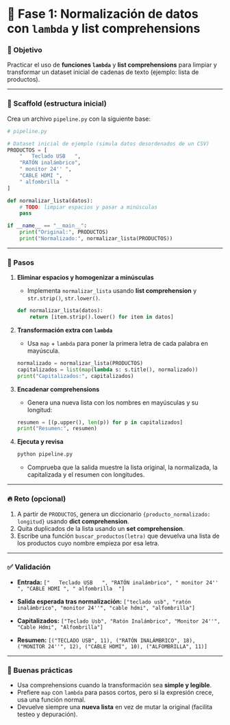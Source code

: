 # 🔹 Fase 1: Normalización de datos con `lambda` y list comprehensions

### 🎯 Objetivo

Practicar el uso de **funciones `lambda`** y **list comprehensions** para limpiar y transformar un dataset inicial de cadenas de texto (ejemplo: lista de productos).

---

### 🧱 Scaffold (estructura inicial)

Crea un archivo `pipeline.py` con la siguiente base:

```python
# pipeline.py

# Dataset inicial de ejemplo (simula datos desordenados de un CSV)
PRODUCTOS = [
    "   Teclado USB   ",
    "RATÓN inalámbrico",
    " monitor 24'' ",
    "CABLE HDMI ",
    " alfombrilla  "
]

def normalizar_lista(datos):
    # TODO: limpiar espacios y pasar a minúsculas
    pass

if __name__ == "__main__":
    print("Original:", PRODUCTOS)
    print("Normalizado:", normalizar_lista(PRODUCTOS))
```

---

### 🧭 Pasos

1. **Eliminar espacios y homogenizar a minúsculas**

   * Implementa `normalizar_lista` usando **list comprehension** y `str.strip()`, `str.lower()`.

   ```python
   def normalizar_lista(datos):
       return [item.strip().lower() for item in datos]
   ```

2. **Transformación extra con `lambda`**

   * Usa `map` + `lambda` para poner la primera letra de cada palabra en mayúscula.

   ```python
   normalizado = normalizar_lista(PRODUCTOS)
   capitalizados = list(map(lambda s: s.title(), normalizado))
   print("Capitalizados:", capitalizados)
   ```

3. **Encadenar comprehensions**

   * Genera una nueva lista con los nombres en mayúsculas y su longitud:

   ```python
   resumen = [(p.upper(), len(p)) for p in capitalizados]
   print("Resumen:", resumen)
   ```

4. **Ejecuta y revisa**

   ```bash
   python pipeline.py
   ```

   * Comprueba que la salida muestre la lista original, la normalizada, la capitalizada y el resumen con longitudes.

---

### 🔥 Reto (opcional)

1. A partir de `PRODUCTOS`, genera un diccionario `{producto_normalizado: longitud}` usando **dict comprehension**.
2. Quita duplicados de la lista usando un **set comprehension**.
3. Escribe una función `buscar_productos(letra)` que devuelva una lista de los productos cuyo nombre empieza por esa letra.

---

### ✅ Validación

* **Entrada:**
  `["   Teclado USB   ", "RATÓN inalámbrico", " monitor 24'' ", "CABLE HDMI ", " alfombrilla  "]`

* **Salida esperada tras normalización:**
  `["teclado usb", "ratón inalámbrico", "monitor 24''", "cable hdmi", "alfombrilla"]`

* **Capitalizados:**
  `["Teclado Usb", "Ratón Inalámbrico", "Monitor 24''", "Cable Hdmi", "Alfombrilla"]`

* **Resumen:**
  `[("TECLADO USB", 11), ("RATÓN INALÁMBRICO", 18), ("MONITOR 24''", 12), ("CABLE HDMI", 10), ("ALFOMBRILLA", 11)]`

---

### 🧹 Buenas prácticas

* Usa comprehensions cuando la transformación sea **simple y legible**.
* Prefiere `map` con `lambda` para pasos cortos, pero si la expresión crece, usa una función normal.
* Devuelve siempre una **nueva lista** en vez de mutar la original (facilita testeo y depuración).